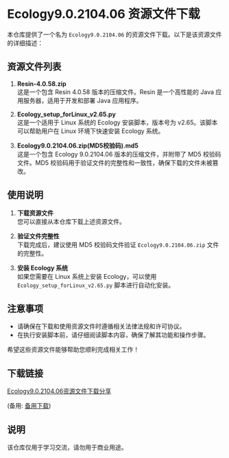 # Ecology9.0.2104.06 资源文件下载

本仓库提供了一个名为 `Ecology9.0.2104.06` 的资源文件下载。以下是该资源文件的详细描述：

## 资源文件列表

1. **Resin-4.0.58.zip**  
   这是一个包含 Resin 4.0.58 版本的压缩文件。Resin 是一个高性能的 Java 应用服务器，适用于开发和部署 Java 应用程序。

2. **Ecology_setup_forLinux_v2.65.py**  
   这是一个适用于 Linux 系统的 Ecology 安装脚本，版本号为 v2.65。该脚本可以帮助用户在 Linux 环境下快速安装 Ecology 系统。

3. **Ecology9.0.2104.06.zip(MD5校验码).md5**  
   这是一个包含 Ecology 9.0.2104.06 版本的压缩文件，并附带了 MD5 校验码文件。MD5 校验码用于验证文件的完整性和一致性，确保下载的文件未被篡改。

## 使用说明

1. **下载资源文件**  
   您可以直接从本仓库下载上述资源文件。

2. **验证文件完整性**  
   下载完成后，建议使用 MD5 校验码文件验证 `Ecology9.0.2104.06.zip` 文件的完整性。

3. **安装 Ecology 系统**  
   如果您需要在 Linux 系统上安装 Ecology，可以使用 `Ecology_setup_forLinux_v2.65.py` 脚本进行自动化安装。

## 注意事项

- 请确保在下载和使用资源文件时遵循相关法律法规和许可协议。
- 在执行安装脚本前，请仔细阅读脚本内容，确保了解其功能和操作步骤。

希望这些资源文件能够帮助您顺利完成相关工作！

## 下载链接
[Ecology9.0.2104.06资源文件下载分享](https://pan.quark.cn/s/4d790a59fa51) 

(备用: [备用下载](https://pan.baidu.com/s/1jV8518s4XqSzCUXA4YpBKQ?pwd=1223))

## 说明

该仓库仅用于学习交流，请勿用于商业用途。
